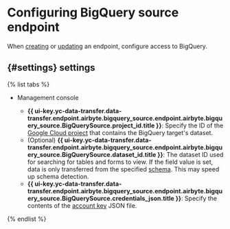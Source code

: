 # Configuring BigQuery source endpoint

When [creating](../index.md#create) or [updating](../index.md#update) an endpoint, configure access to BigQuery.

## {#settings} settings

{% list tabs %}

- Management console

   * **{{ ui-key.yc-data-transfer.data-transfer.endpoint.airbyte.bigquery_source.endpoint.airbyte.bigquery_source.BigQuerySource.project_id.title }}**: Specify the ID of the [Google Cloud project](https://cloud.google.com/resource-manager/docs/creating-managing-projects) that contains the BigQuery target's dataset.
   * (Optional) **{{ ui-key.yc-data-transfer.data-transfer.endpoint.airbyte.bigquery_source.endpoint.airbyte.bigquery_source.BigQuerySource.dataset_id.title }}**: The dataset ID used for searching for tables and forms to view. If the field value is set, data is only transferred from the specified [schema](https://cloud.google.com/bigquery/docs/datasets-intro). This may speed up schema detection.
   * **{{ ui-key.yc-data-transfer.data-transfer.endpoint.airbyte.bigquery_source.endpoint.airbyte.bigquery_source.BigQuerySource.credentials_json.title }}**: Specify the contents of the [account key](https://cloud.google.com/iam/docs/creating-managing-service-account-keys) JSON file.

{% endlist %}
